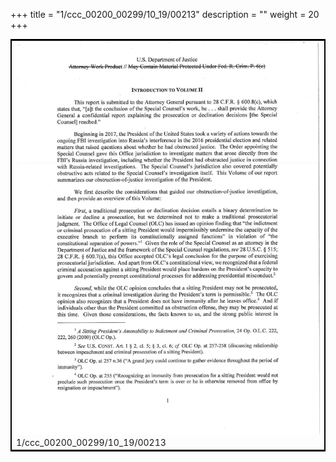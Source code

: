 +++
title = "1/ccc_00200_00299/10_19/00213"
description = ""
weight = 20
+++

<table style="border:2px solid black;max-width:800px;max-height:800px;" 
><tr><td>
<img class="center-fit-jpg"
src="/jpg_/jpg_mueller_report_searchable_213.jpg">
1/ccc_00200_00299/10_19/00213
</img></td></tr></table>
